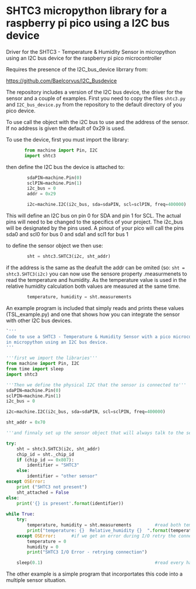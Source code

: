 # SHTC3 micropython library for a raspberry pi pico using a I2C bus device
 Driver for the SHTC3 - Temperature & Humidity Sensor in micropython using an I2C bus device for the raspberry pi pico microcontroller

Requires the presence of the I2C_bus_device librrary from:

https://github.com/Baelcorvus/I2C_Busdevice

The repository includes a version of the I2C bus device, the driver for the sensor and a couple of examples.
First you need to copy the files `shtc3.py` and `I2C_bus_device.py` from the repository to the default directory of you pico device.

To use call the object with the i2C bus to use and the address of the sensor.
If no address is given the default of 0x29 is used.

To use the device, first you must import the library:
 ```python
        from machine import Pin, I2C
        import shtc3
```
then define the I2C bus the device is attached to:
```python
        sdaPIN=machine.Pin(0)
        sclPIN=machine.Pin(1)
        i2c_bus = 0
        addr = 0x29

        i2c=machine.I2C(i2c_bus, sda=sdaPIN, scl=sclPIN, freq=400000)
```    
This will define an I2C bus on pin 0 for SDA and pin 1 for SCL. The actual pins will need to be changed
to the specifics of your project. The i2c_bus will be designated by the pins used. A pinout
of your pico will call the pins sda0 and scl0 for bus 0 and sda1 and scl1 for bus 1

to define the sensor object we then use:
```python
        sht = shtc3.SHTC3(i2c, sht_addr)
```        
if the address is the same as the deafult the addr can be omited (so: `sht = shtc3.SHTC3(i2c)`
you can now use the sensore property .measurmenets to read the temperature and humidity.
As the temperature value is used in the relative humidity calculation both values are measured at the same time.

```python        
        temperature, humidity = sht.measurements
```

An example program is included that simply reads and prints these values (TSL_example.py) and one that shows how you 
can integrate the sensor with other I2C bus devices.

```python
`'''
Code to use a SHTC3 - Temperature & Humidity Sensor with a pico microcontroller
in micropython using an I2C bus device.
'''

'''first we import the libraries'''
from machine import Pin, I2C
from time import sleep
import shtc3

'''Then we define the physical I2C that the sensor is connected to''' 
sdaPIN=machine.Pin(0)
sclPIN=machine.Pin(1)
i2c_bus = 0

i2c=machine.I2C(i2c_bus, sda=sdaPIN, scl=sclPIN, freq=400000)

sht_addr = 0x70

'''and finnaly set up the sensor object that will always talk to the sensor'''

try:
    sht = shtc3.SHTC3(i2c, sht_addr)
    chip_id = sht._chip_id
    if (chip_id == 0x807):
        identifier = "SHTC3"
    else:
        identifier = "other sensor"
except OSError:
    print ("SHTC3 not present")
    sht_attached = False
else:
    print('{} is present'.format(identifier))
        
while True:
    try:
        temperature, humidity = sht.measurements         #read both temperature and humidity at the same time. 
        print("temperature: {}  Relative_humidity {}  ".format(temperature, humidity), end = '\r')
    except OSError:      #if we get an error during I/O retry the connection
        temperature = 0
        humidity = 0
        print("SHTC3 I/O Error - retrying connection")

    sleep(0.1)                                           #read every half second - not necessary for the bus, just cosmetic, omit as needed
```

The other example is a simple program that incorportates this code into a multiple sensor situation.

